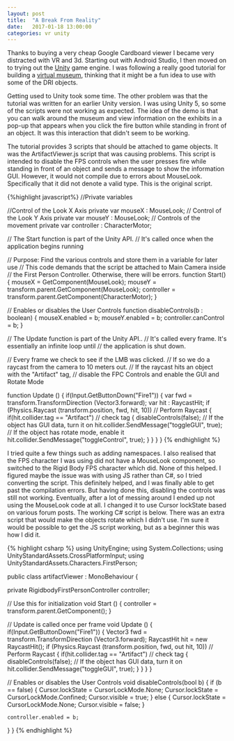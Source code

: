 ```yaml
---
layout: post
title:  "A Break From Reality"
date:   2017-01-18 13:00:00
categories: vr unity
---
```


Thanks to buying a very cheap Google Cardboard viewer I became very distracted with VR and 3d. Starting out
with Android Studio, I then moved on to trying out the [Unity][unity] game engine. I was following a really 
good tutorial for building a [virtual museum][tutorial], thinking that it might be a fun idea to use with 
some of the DRI objects.

Getting used to Unity took some time. The other problem was that the tutorial was written for an earlier Unity
version. I was using Unity 5, so some of the scripts were not working as expected. The idea of the demo is that
you can walk around the museum and view information on the exhibits in a pop-up that appears when you click 
the fire button while standing in front of an object. It was this interaction that didn't seem to be working.

The tutorial provides 3 scripts that should be attached to game objects. It was the ArtifactViewer.js script
that was causing problems. This script is intended to disable the FPS controls when the user presses fire
while standing in front of an object and sends a message to show the information GUI. However, it would not 
compile due to errors about MouseLook. Specifically that it did not denote a valid type. This is the original
script.

{%highlight javascript%}
//Private variables

//Control of the Look X Axis
private var mouseX : MouseLook;
// Control of the Look Y Axis
private var mouseY : MouseLook;
// Controls of the movement
private var controller : CharacterMotor;

// The Start function is part of the Unity API.
//     It's called once when the application begins running

// Purpose: Find the various controls and store them in a variable for later use
// This code demands that the script be attached to Main Camera inside
// the First Person Controller. Otherwise, there will be errors.
function Start()
{
        mouseX = GetComponent(MouseLook);
        mouseY = transform.parent.GetComponent(MouseLook);
        controller = transform.parent.GetComponent(CharacterMotor);
}


// Enables or disables the User Controls
function disableControls(b : boolean)
{
        mouseX.enabled = b;
        mouseY.enabled = b;
        controller.canControl = b;
}

// The Update function is part of the Unity API..
// It's called every frame. It's essentially an infinite loop until
// the application is shut down.

// Every frame we check to see if the LMB was clicked.
// If so we do a raycast from the camera to 10 meters out.
//      If the raycast hits an object with the "Artifact" tag,
//       disable the FPC Controls and enable the GUI and Rotate Mode

function Update ()
{
   if(Input.GetButtonDown("Fire1"))
   {
     var fwd = transform.TransformDirection (Vector3.forward);
     var hit : RaycastHit;
     if (Physics.Raycast (transform.position, fwd, hit, 10))  // Perform Raycast
     {
       if(hit.collider.tag == "Artifact")  // check tag
       {
         disableControls(false);
         // If the object has GUI data, turn it on
         hit.collider.SendMessage("toggleGUI", true);
         // If the object has rotate mode, enable it
         hit.collider.SendMessage("toggleControl", true);
       }
     }
}
}
{% endhighlight %}

I tried quite a few things such as adding namespaces. I also realised that the FPS character I was using did
not have a MouseLook component, so switched to the Rigid Body FPS character which did. None of this helped.
I figured maybe the issue was with using JS rather than C#, so I tried converting the script. This definitely 
helped, and I was finally able to get past the compilation errors. But having done this, disabling the controls 
was still not working. Eventually, after a lot of messing around I ended up not using the MouseLook code at all.
I changed it to use Cursor lockState based on various forum posts. The working C# script is below. There was
an extra script that would make the objects rotate which I didn't use.
I'm sure it would be possible to get the JS script working, but as a beginner this was how I did it.

{% highlight csharp %}
using UnityEngine;
using System.Collections;
using UnityStandardAssets.CrossPlatformInput;
using UnityStandardAssets.Characters.FirstPerson;

public class artifactViewer : MonoBehaviour {

  private RigidbodyFirstPersonController controller;

  // Use this for initialization
  void Start () {
    controller = transform.parent.GetComponent<RigidbodyFirstPersonController>();
  }

  // Update is called once per frame
  void Update () {
    if(Input.GetButtonDown("Fire1"))
    {
      Vector3 fwd = transform.TransformDirection (Vector3.forward);
      RaycastHit hit = new RaycastHit();
      if (Physics.Raycast (transform.position, fwd, out hit, 10))  // Perform Raycast
      {
        if(hit.collider.tag == "Artifact")  // check tag
        {
          disableControls(false);
          // If the object has GUI data, turn it on
          hit.collider.SendMessage("toggleGUI", true);
        }
      }
    }
  }

  // Enables or disables the User Controls
  void disableControls(bool b)
  {
    if (b == false) {
      Cursor.lockState = CursorLockMode.None;
      Cursor.lockState = CursorLockMode.Confined;
      Cursor.visible = true;
    } else {
      Cursor.lockState = CursorLockMode.None;
      Cursor.visible = false;
    }

    controller.enabled = b;
  }
}
{% endhighlight %}

[unity]:         https://unity3d.com
[tutorial]:      http://gmv.cast.uark.edu/modeling/software-visualization/unity-software-visualization/workflow-unity-software-visualization/a-walkable-unity-demo/
 
